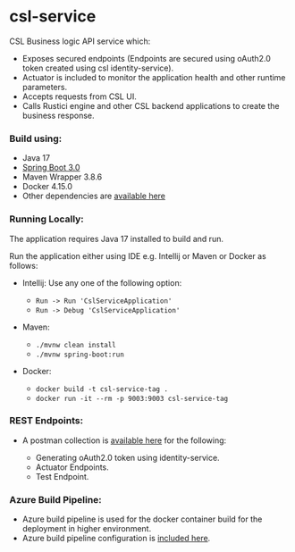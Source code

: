 # csl-service

CSL Business logic API service which:

* Exposes secured endpoints (Endpoints are secured using oAuth2.0 token created using csl identity-service).
* Actuator is included to monitor the application health and other runtime parameters.
* Accepts requests from CSL UI.
* Calls Rustici engine and other CSL backend applications to create the business response.

### Build using:

* Java 17
* [Spring Boot 3.0](docs/HELP.md)
* Maven Wrapper 3.8.6
* Docker 4.15.0
* Other dependencies are [available here](pom.xml)

### Running Locally:

The application requires Java 17 installed to build and run.

Run the application either using IDE e.g. Intellij or Maven or Docker as follows:

* Intellij: Use any one of the following option:
  * `` Run -> Run 'CslServiceApplication' ``
  * `` Run -> Debug 'CslServiceApplication' ``
 
* Maven:
  * `` ./mvnw clean install ``
  * `` ./mvnw spring-boot:run ``
 
* Docker:
    * `` docker build -t csl-service-tag . ``
    * `` docker run -it --rm -p 9003:9003 csl-service-tag ``

### REST Endpoints:

* A postman collection is [available here](docs/csl-service.postman_collection.json) for the following:
  
  * Generating oAuth2.0 token using identity-service.
  * Actuator Endpoints.
  * Test Endpoint.

### Azure Build Pipeline:

* Azure build pipeline is used for the docker container build for the deployment in higher environment.
* Azure build pipeline configuration is [included here](azure-pipelines.yml).
